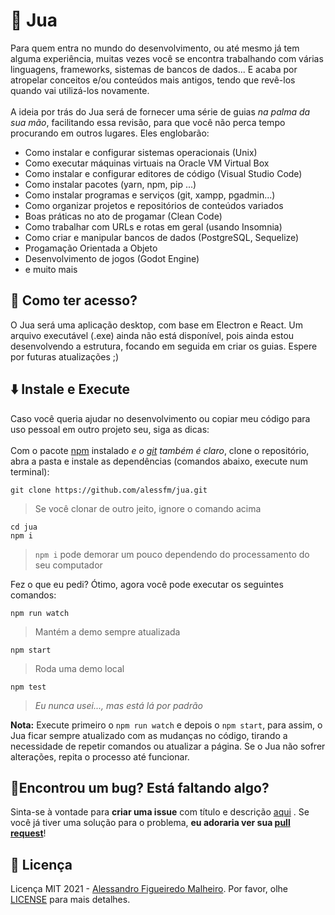 # 🌵 Jua

Para quem entra no mundo do desenvolvimento, ou até mesmo já tem alguma experiência, muitas vezes você se encontra trabalhando com várias linguagens, frameworks, sistemas de bancos de dados... E acaba por atropelar conceitos e/ou conteúdos mais antigos, tendo que revê-los quando vai utilizá-los novamente. 
<br/><br/>
A ideia por trás do Jua será de fornecer uma série de guias _na palma da sua mão_, facilitando essa revisão, para que você não perca tempo procurando em outros lugares. Eles englobarão:
- Como instalar e configurar sistemas operacionais (Unix)
- Como executar máquinas virtuais na Oracle VM Virtual Box
- Como instalar e configurar editores de código (Visual Studio Code)
- Como instalar pacotes (yarn, npm, pip ...)
- Como instalar programas e serviços (git, xampp, pgadmin...)
- Como organizar projetos e repositórios de conteúdos variados
- Boas práticas no ato de progamar (Clean Code)
- Como trabalhar com URLs e rotas em geral (usando Insomnia)
- Como criar e manipular bancos de dados (PostgreSQL, Sequelize)
- Progamação Orientada a Objeto
- Desenvolvimento de jogos (Godot Engine)
- e muito mais

## 📂 Como ter acesso?

O Jua será uma aplicação desktop, com base em Electron e React. Um arquivo executável (.exe) ainda não está disponível, pois ainda estou desenvolvendo a estrutura, focando em seguida em criar os guias. Espere por futuras atualizações ;)

## ⬇️ Instale e Execute

Caso você queria ajudar no desenvolvimento ou copiar meu código para uso pessoal em outro projeto seu, siga as dicas:
<br/><br/>
Com o pacote [npm](https://www.npmjs.com/get-npm) instalado _e o [git](https://git-scm.com/downloads) também é claro_, clone o repositório, abra a pasta e instale as dependências (comandos abaixo, execute num terminal):

```
git clone https://github.com/alessfm/jua.git 
```
> Se você clonar de outro jeito, ignore o comando acima

```
cd jua 
npm i 
```
> `npm i` pode demorar um pouco dependendo do processamento do seu computador

Fez o que eu pedi? Ótimo, agora você pode executar os seguintes comandos:

```
npm run watch
```
> Mantém a demo sempre atualizada
```
npm start  
```
> Roda uma demo local
```
npm test
```
> _Eu nunca usei..., mas está lá por padrão_

**Nota:** Execute primeiro o `npm run watch` e depois o `npm start`, para assim, o Jua ficar sempre atualizado com as mudanças no código, tirando a necessidade de repetir comandos ou atualizar a página. Se o Jua não sofrer alterações, repita o processo até funcionar.

## 🤝Encontrou um bug? Está faltando algo?

Sinta-se à vontade para **criar uma issue** com título e descrição [aqui](https://github.com/alessfm/jua/issues) . Se você já tiver uma solução para o problema, **eu adoraria ver sua [pull request](https://github.com/alessfm/jua/pulls)**!

## 📘 Licença

Licença MIT 2021 - [Alessandro Figueiredo Malheiro](https://github.com/alessfm/). Por favor, olhe [LICENSE](LICENSE) para mais detalhes.
